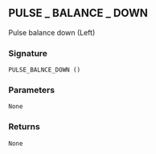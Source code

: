 ## PULSE \_  BALANCE \_  DOWN

Pulse balance down (Left)


### Signature

`PULSE_BALNCE_DOWN ()`


### Parameters

`None`


### Returns

`None`